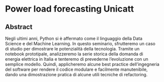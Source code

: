 # Power load forecasting Unicatt

## Abstract
Negli ultimi anni, Python si è affermato come il linguaggio della Data Science e del Machine Learning. In questo seminario,
sfrutteremo un caso di studio per dimostrare le potenzialità della tecnologia. Tramite un notebook prototipale, analizzeremo
la serie storica della domanda di energia elettrica in Italia e tenteremo di prevederne l’evoluzione con un semplice modello.
Quindi, applicheremo alcune best practice dell’ingegneria del software per rendere il codice modulare e facilmente manutenibile,
dando una dimostrazione pratica di alcune utili tecniche di refactoring.

